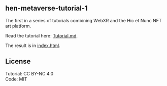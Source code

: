 ## hen-metaverse-tutorial-1

The first in a series of tutorials combining WebXR and the Hic et Nunc NFT art platform.

Read the tutorial here: [Tutorial.md](Tutorial.md).

The result is in [index.html](index.html).

## License

Tutorial: CC BY-NC 4.0    
Code: MIT    

